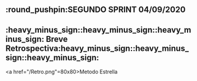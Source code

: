 
<h2>:round_pushpin:SEGUNDO SPRINT 04/09/2020</h2>

<h2>:heavy_minus_sign::heavy_minus_sign::heavy_minus_sign: Breve Retrospectiva:heavy_minus_sign::heavy_minus_sign::heavy_minus_sign:</h2>

<a href="/Retro.png"=80x80>Metodo Estrella</a>


 
 

 
